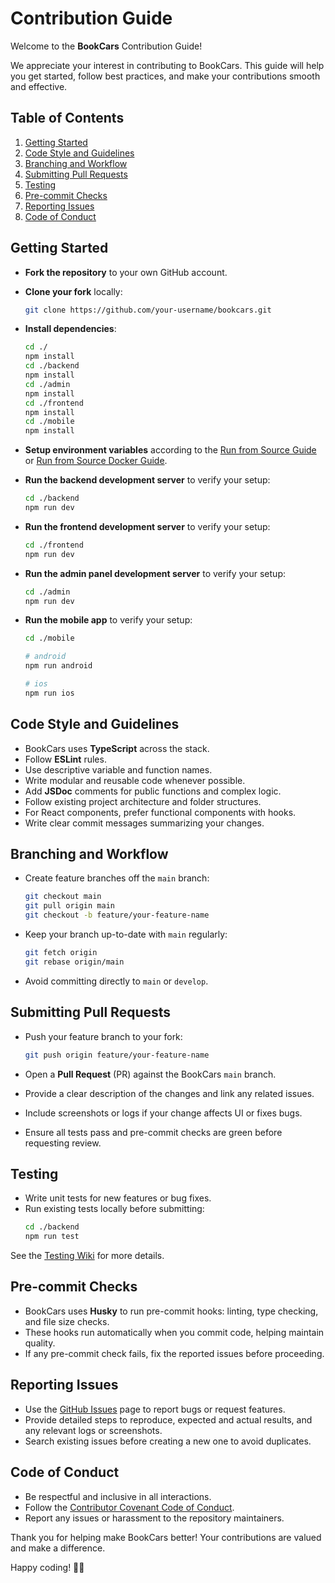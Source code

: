 # Contribution Guide

Welcome to the **BookCars** Contribution Guide!  

We appreciate your interest in contributing to BookCars. This guide will help you get started, follow best practices, and make your contributions smooth and effective.



## Table of Contents

1. [Getting Started](#getting-started)  
2. [Code Style and Guidelines](#code-style-and-guidelines)  
3. [Branching and Workflow](#branching-and-workflow)  
4. [Submitting Pull Requests](#submitting-pull-requests)  
5. [Testing](#testing)  
6. [Pre-commit Checks](#pre-commit-checks)  
7. [Reporting Issues](#reporting-issues)  
8. [Code of Conduct](#code-of-conduct)  



## Getting Started

- **Fork the repository** to your own GitHub account.  
- **Clone your fork** locally:
  ```bash
  git clone https://github.com/your-username/bookcars.git
  ```
- **Install dependencies**:
  ```bash
  cd ./
  npm install
  cd ./backend
  npm install
  cd ./admin
  npm install
  cd ./frontend
  npm install
  cd ./mobile
  npm install
  ```

- **Setup environment variables** according to the [Run from Source Guide](https://github.com/aelassas/bookcars/wiki/Run-from-Source) or [Run from Source Docker Guide](https://github.com/aelassas/bookcars/wiki/Run-from-Source-(Docker)).  
- **Run the backend development server** to verify your setup:
  ```bash
  cd ./backend
  npm run dev
  ```
- **Run the frontend development server** to verify your setup:
  ```bash
  cd ./frontend
  npm run dev
  ```
- **Run the admin panel development server** to verify your setup:
  ```bash
  cd ./admin
  npm run dev
  ```
- **Run the mobile app** to verify your setup:
  ```bash
  cd ./mobile
  
  # android
  npm run android

  # ios
  npm run ios
  ```

## Code Style and Guidelines

- BookCars uses **TypeScript** across the stack.  
- Follow **ESLint** rules.  
- Use descriptive variable and function names.  
- Write modular and reusable code whenever possible.  
- Add **JSDoc** comments for public functions and complex logic.  
- Follow existing project architecture and folder structures.  
- For React components, prefer functional components with hooks.  
- Write clear commit messages summarizing your changes.

## Branching and Workflow

- Create feature branches off the `main` branch:
  ```bash
  git checkout main
  git pull origin main
  git checkout -b feature/your-feature-name
  ```

- Keep your branch up-to-date with `main` regularly:
  ```bash
  git fetch origin
  git rebase origin/main
  ```

- Avoid committing directly to `main` or `develop`.

## Submitting Pull Requests

- Push your feature branch to your fork:
  ```bash
  git push origin feature/your-feature-name
  ```

- Open a **Pull Request** (PR) against the BookCars `main` branch.  
- Provide a clear description of the changes and link any related issues.  
- Include screenshots or logs if your change affects UI or fixes bugs.  
- Ensure all tests pass and pre-commit checks are green before requesting review.

## Testing

- Write unit tests for new features or bug fixes.  
- Run existing tests locally before submitting:
  ```bash
  cd ./backend
  npm run test
  ```

See the [Testing Wiki](https://github.com/aelassas/bookcars/wiki/Testing) for more details.

## Pre-commit Checks

- BookCars uses **Husky** to run pre-commit hooks: linting, type checking, and file size checks.  
- These hooks run automatically when you commit code, helping maintain quality.  
- If any pre-commit check fails, fix the reported issues before proceeding.

## Reporting Issues

- Use the [GitHub Issues](https://github.com/aelassas/bookcars/issues) page to report bugs or request features.  
- Provide detailed steps to reproduce, expected and actual results, and any relevant logs or screenshots.  
- Search existing issues before creating a new one to avoid duplicates.

## Code of Conduct

- Be respectful and inclusive in all interactions.  
- Follow the [Contributor Covenant Code of Conduct](https://www.contributor-covenant.org/version/2/0/code_of_conduct/).  
- Report any issues or harassment to the repository maintainers.

Thank you for helping make BookCars better! Your contributions are valued and make a difference.

Happy coding! 🚗✨
